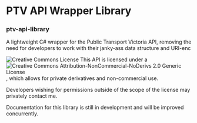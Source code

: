 # PTV API Wrapper Library
### ptv-api-library
A lightweight C# wrapper for the Public Transport Victoria API, removing the need for developers to work with their janky-ass data structure and URI-enc

![Creative Commons License](https://i.creativecommons.org/l/by-nc-nd/2.0/88x31.png)
This API is licensed under a ![Creative Commons Attribution-NonCommercial-NoDerivs 2.0 Generic License](http://creativecommons.org/licenses/by-nc-nd/2.0/), which allows for private derivatives and non-commercial use.

Developers wishing for permissions outside of the scope of the license may privately contact me.

Documentation for this library is still in development and will be improved concurrently.